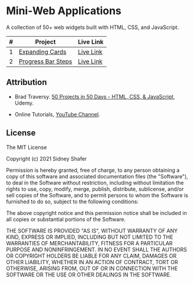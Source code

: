 # Mini-Web Applications
A collection of 50+ web widgets built with HTML, CSS, and JavaScript.

| # | Project | Live Link |
|---|---------|-----------|
| 1 | [Expanding Cards](01_expanding_cards) | [Live Link](https://codepen.io/sidneyshafer/pen/qBwqVWp) |
| 2 | [Progress Bar Steps](02_progress_bar_steps) | [Live Link](https://codepen.io/sidneyshafer/pen/oNOYoNd) |

## Attribution
- Brad Traversy. [50 Projects in 50 Days - HTML, CSS, & JavaScript](https://www.udemy.com/share/103Pje3@Lq4F8ewacITHqLa1UK00fWSmGH90VrunBtRAE-1L_nOCRBCcdhwapUemDKuHjil_PQ==/), Udemy.

- Online Tutorials, [YouTube Channel](https://www.youtube.com/@OnlineTutorialsYT/featured).

## License
The MIT License

Copyright (c) 2021 Sidney Shafer

Permission is hereby granted, free of charge, to any person obtaining a copy of this software and associated documentation files (the "Software"), to deal in the Software without restriction, including without limitation the rights to use, copy, modify, merge, publish, distribute, sublicense, and/or sell copies of the Software, and to permit persons to whom the Software is furnished to do so, subject to the following conditions:

The above copyright notice and this permission notice shall be included in all copies or substantial portions of the Software.

THE SOFTWARE IS PROVIDED "AS IS", WITHOUT WARRANTY OF ANY KIND, EXPRESS OR IMPLIED, INCLUDING BUT NOT LIMITED TO THE WARRANTIES OF MERCHANTABILITY, FITNESS FOR A PARTICULAR PURPOSE AND NONINFRINGEMENT. IN NO EVENT SHALL THE AUTHORS OR COPYRIGHT HOLDERS BE LIABLE FOR ANY CLAIM, DAMAGES OR OTHER LIABILITY, WHETHER IN AN ACTION OF CONTRACT, TORT OR OTHERWISE, ARISING FROM, OUT OF OR IN CONNECTION WITH THE SOFTWARE OR THE USE OR OTHER DEALINGS IN THE SOFTWARE.
